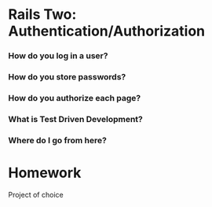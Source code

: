 # Rails Two: Authentication/Authorization

### How do you log in a user?

### How do you store passwords?

### How do you authorize each page?

### What is Test Driven Development?

### Where do I go from here?

# Homework
Project of choice
